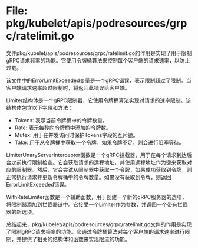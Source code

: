 # File: pkg/kubelet/apis/podresources/grpc/ratelimit.go

文件pkg/kubelet/apis/podresources/grpc/ratelimit.go的作用是实现了用于限制gRPC请求频率的功能。它使用令牌桶算法来控制每个客户端的请求速率，以防止过载。

该文件中的ErrorLimitExceeded变量是一个gRPC错误，表示限制超过了限制。当客户端请求速率超过限制时，将返回此错误给客户端。

Limiter结构体是一个gRPC限制器，它使用令牌桶算法实现对请求的速率限制。该结构体包含以下字段和方法：
- Tokens: 表示当前令牌桶中的令牌数量。
- Rate: 表示每秒向令牌桶中添加的令牌数。
- Mutex: 用于在并发访问时保护Tokens字段的互斥锁。
- Take: 用于从令牌桶中获取一个令牌。如果令牌不足，则会进行阻塞等待。

LimiterUnaryServerInterceptor函数是一个gRPC拦截器，用于在每个请求到达后台之前执行限制检查。它会获取请求的远程地址，并使用远程地址作为键来获取对应的限制器。然后，它会尝试从限制器中获取一个令牌，如果成功获取到令牌，则正常执行请求并更新令牌桶中的令牌数量。如果没有获取到令牌，则返回ErrorLimitExceeded错误。

WithRateLimiter函数是一个辅助函数，用于创建一个新的gRPC服务器的选项，将限制器添加到拦截器链中。它接受一个Limiter作为参数，并返回一个带有拦截器的新选项。

总结起来，pkg/kubelet/apis/podresources/grpc/ratelimit.go文件的作用是实现了限制gRPC请求频率的功能。它通过令牌桶算法对每个客户端的请求速率进行限制，并提供了相关的结构体和函数来实现限流的功能。

